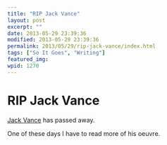 ```yaml
---
title: "RIP Jack Vance"
layout: post
excerpt: ""
date: 2013-05-29 23:39:36
modified: 2013-05-29 23:39:36
permalink: 2013/05/29/rip-jack-vance/index.html
tags: ["So It Goes", "Writing"]
featured_img: 
wpid: 1270
---
```


# RIP Jack Vance

[Jack Vance](http://jackvance.com) has passed away.

One of these days I have to read more of his oeuvre.